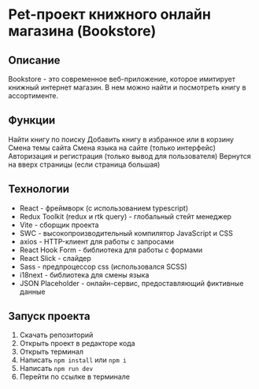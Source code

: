 # Pet-проект книжного онлайн магазина (Bookstore)

## Описание

Bookstore - это современное веб-приложение, которое имитирует книжный интернет магазин. В нем можно найти и посмотреть книгу в ассортименте.

## Функции

Найти книгу по поиску
Добавить книгу в избранное или в корзину
Смена темы сайта
Смена языка на сайте (только интерфейс)
Авторизация и регистрация (только вывод для пользователя)
Вернутся на вверх страницы (если страница большая)

## Технологии

- React - фреймворк (с использованием typescript)
- Redux Toolkit (redux и rtk query) - глобальный стейт менеджер
- Vite - сборщик проекта
- SWC - высокопроизводительный компилятор JavaScript и CSS
- axios - HTTP-клиент для работы с запросами
- React Hook Form - библиотека для работы с формами
- React Slick - слайдер
- Sass - предпроцессор css (использовался SCSS)
- i18next - библиотека для смены языка
- JSON Placeholder - онлайн-сервис, предоставляющий фиктивные данные

## Запуск проекта

1. Скачать репозиторий
2. Открыть проект в редакторе кода
3. Открыть терминал
4. Написать `npm install` или `npm i`
5. Написать `npm run dev`
6. Перейти по ссылке в терминале

